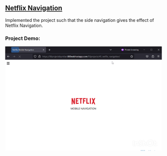## [Netflix Navigation](https://50projectsbymilan.000webhostapp.com/50projects/45_netflix_navigation/)
Implemented the project such that the side navigation gives the effect of Netflix Navigation.


### Project Demo:
![Project Demo](https://github.com/milan-vishnoi/50-Days-50-Projects/blob/main/45.%20Netflix%20Navigation/demo.gif)